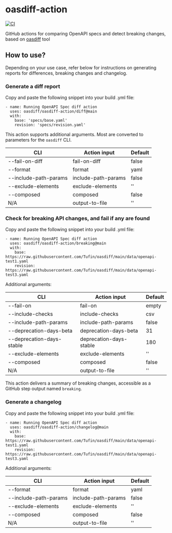 # oasdiff-action
[![CI](https://github.com/oasdiff/oasdiff-action/actions/workflows/test.yaml/badge.svg)](https://github.com/oasdiff/oasdiff-action/actions)

GitHub actions for comparing OpenAPI specs and detect breaking changes, based on [oasdiff](https://github.com/Tufin/oasdiff) tool

## How to use?
Depending on your use case, refer below for instructions on generating reports for differences, breaking changes and changelog.

### Generate a diff report
Copy and paste the following snippet into your build .yml file:
```
- name: Running OpenAPI Spec diff action
  uses: oasdiff/oasdiff-action/diff@main
  with:
    base: 'specs/base.yaml'
    revision: 'specs/revision.yaml'
```

This action supports additional arguments. Most are converted to parameters for the `oasdiff` CLI.

| CLI                   | Action input        | Default |
| --------------------- | ------------------- | ------- |
| --fail-on-diff        | fail-on-diff        | false   |
| --format              | format              | yaml    |
| --include-path-params | include-path-params | false   |
| --exclude-elements    | exclude-elements    | ''      |
| --composed            | composed            | false   |
| N/A                   | output-to-file      | ''      |

### Check for breaking API changes, and fail if any are found
Copy and paste the following snippet into your build .yml file:
```
- name: Running OpenAPI Spec diff action
  uses: oasdiff/oasdiff-action/breaking@main
  with:
    base: https://raw.githubusercontent.com/Tufin/oasdiff/main/data/openapi-test1.yaml
    revision: https://raw.githubusercontent.com/Tufin/oasdiff/main/data/openapi-test3.yaml
```

Additional arguments:

| CLI                       | Action input            | Default |
| ------------------------- | ----------------------- | ------- |
| --fail-on                 | fail-on                 | empty   |
| --include-checks          | include-checks          | csv     |
| --include-path-params     | include-path-params     | false   |
| --deprecation-days-beta   | deprecation-days-beta   | 31      |
| --deprecation-days-stable | deprecation-days-stable | 180     |
| --exclude-elements        | exclude-elements        | ''      |
| --composed                | composed                | false   |
| N/A                       | output-to-file          | ''      |

This action delivers a summary of breaking changes, accessible as a GitHub step output named `breaking`.

### Generate a changelog
Copy and paste the following snippet into your build .yml file:
```
- name: Running OpenAPI Spec diff action
  uses: oasdiff/oasdiff-action/changelog@main
  with:
    base: https://raw.githubusercontent.com/Tufin/oasdiff/main/data/openapi-test1.yaml
    revision: https://raw.githubusercontent.com/Tufin/oasdiff/main/data/openapi-test3.yaml
```

Additional arguments:

| CLI                   | Action input        | Default |
| --------------------- | ------------------- | ------- |
| --format              | format              | yaml    |
| --include-path-params | include-path-params | false   |
| --exclude-elements    | exclude-elements    | ''      |
| --composed            | composed            | false   |
| N/A                   | output-to-file      | ''      |
